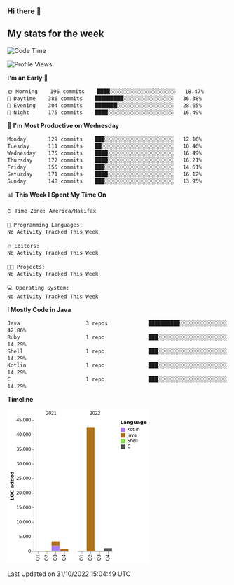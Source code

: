 ### Hi there 👋

## My stats for the week
<!--START_SECTION:waka-->
![Code Time](http://img.shields.io/badge/Code%20Time-414%20hrs%2018%20mins-blue)

![Profile Views](http://img.shields.io/badge/Profile%20Views-0-blue)

**I'm an Early 🐤** 

```text
🌞 Morning    196 commits    ████░░░░░░░░░░░░░░░░░░░░░   18.47% 
🌆 Daytime    386 commits    █████████░░░░░░░░░░░░░░░░   36.38% 
🌃 Evening    304 commits    ███████░░░░░░░░░░░░░░░░░░   28.65% 
🌙 Night      175 commits    ████░░░░░░░░░░░░░░░░░░░░░   16.49%

```
📅 **I'm Most Productive on Wednesday** 

```text
Monday       129 commits    ███░░░░░░░░░░░░░░░░░░░░░░   12.16% 
Tuesday      111 commits    ██░░░░░░░░░░░░░░░░░░░░░░░   10.46% 
Wednesday    175 commits    ████░░░░░░░░░░░░░░░░░░░░░   16.49% 
Thursday     172 commits    ████░░░░░░░░░░░░░░░░░░░░░   16.21% 
Friday       155 commits    ███░░░░░░░░░░░░░░░░░░░░░░   14.61% 
Saturday     171 commits    ████░░░░░░░░░░░░░░░░░░░░░   16.12% 
Sunday       148 commits    ███░░░░░░░░░░░░░░░░░░░░░░   13.95%

```


📊 **This Week I Spent My Time On** 

```text
⌚︎ Time Zone: America/Halifax

💬 Programming Languages: 
No Activity Tracked This Week

🔥 Editors: 
No Activity Tracked This Week

🐱‍💻 Projects: 
No Activity Tracked This Week

💻 Operating System: 
No Activity Tracked This Week

```

**I Mostly Code in Java** 

```text
Java                     3 repos             ██████████░░░░░░░░░░░░░░░   42.86% 
Ruby                     1 repo              ███░░░░░░░░░░░░░░░░░░░░░░   14.29% 
Shell                    1 repo              ███░░░░░░░░░░░░░░░░░░░░░░   14.29% 
Kotlin                   1 repo              ███░░░░░░░░░░░░░░░░░░░░░░   14.29% 
C                        1 repo              ███░░░░░░░░░░░░░░░░░░░░░░   14.29%

```


**Timeline**

![Chart not found](https://raw.githubusercontent.com/lyndseyy/lyndseyy/main/charts/bar_graph.png) 


 Last Updated on 31/10/2022 15:04:49 UTC
<!--END_SECTION:waka-->